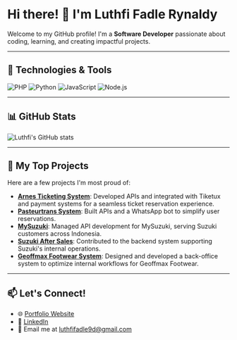# Hi there! 👋 I'm Luthfi Fadle Rynaldy

Welcome to my GitHub profile! I'm a **Software Developer** passionate about coding, learning, and creating impactful projects.

---

## 🔧 Technologies & Tools
![PHP](https://img.shields.io/badge/PHP-777BB4?style=for-the-badge&logo=php&logoColor=white)
![Python](https://img.shields.io/badge/Python-3670A0?style=for-the-badge&logo=python&logoColor=ffdd54)
![JavaScript](https://img.shields.io/badge/JavaScript-323330?style=for-the-badge&logo=javascript&logoColor=F7DF1E)
![Node.js](https://img.shields.io/badge/Node.js-339933?style=for-the-badge&logo=nodedotjs&logoColor=white)

---

## 📊 GitHub Stats
![Luthfi's GitHub stats](https://github-readme-stats.vercel.app/api?username=luthfifadle&show_icons=true&theme=radical)

---

## 🚀 My Top Projects
Here are a few projects I'm most proud of:

- [**Arnes Ticketing System**](https://arnes.id): Developed APIs and integrated with Tiketux and payment systems for a seamless ticket reservation experience.
- [**Pasteurtrans System**](https://pasteurtrans.id): Built APIs and a WhatsApp bot to simplify user reservations.
- [**MySuzuki**](https://www.mysuzuki.id): Managed API development for MySuzuki, serving Suzuki customers across Indonesia.
- [**Suzuki After Sales**](https://aftersales.suzuki.co.id): Contributed to the backend system supporting Suzuki's internal operations.
- [**Geoffmax Footwear System**](https://geoff-max.com): Designed and developed a back-office system to optimize internal workflows for Geoffmax Footwear.

---

## 📫 Let's Connect!
- 🌐 [Portfolio Website](https://luthfifadlerynaldy-portofolio.my.canva.site)
- 💼 [LinkedIn](https://www.linkedin.com/in/luthfi-fadle-rynaldy-859aa9201)
- 📧 Email me at [luthfifadle9d@gmail.com](mailto:luthfifadle9d@gmail.com)

